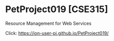 # PetProject019 [CSE315]
Resource Management for Web Services

Click: https://ion-user-pi.github.io/PetProject019/
